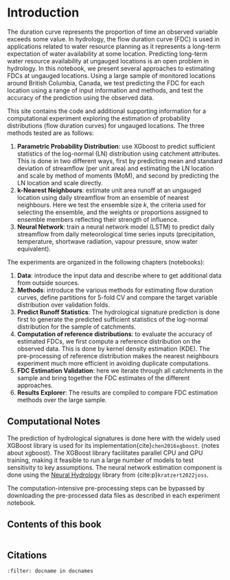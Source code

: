 # Introduction

The duration curve represents the proportion of time an observed variable exceeds some value.  In hydrology, the flow duration curve (FDC) is used in applications related to water resource planning as it represents a long-term expectation of water availability at some location.  Predicting long-term water resource availability at ungauged locations is an open problem in hydrology.  In this notebook, we present several approaches to estimating FDCs at ungauged locations.  Using a large sample of monitored locations around British Columbia, Canada, we test predicting the FDC for each location using a range of input information and methods, and test the accuracy of the prediction using the observed data.

This site contains the code and additional supporting information for a computational experiment exploring the estimation of probability distributions (flow duration curves) for ungauged locations.  The three methods tested are as follows:

1. **Parametric Probability Distribution**: use XGboost to predict sufficient statistics of the log-normal (LN) distribution using catchment attributes.  This is done in two different ways, first by predicting mean and standard deviation of streamflow (per unit area) and estimating the LN location and scale by method of moments (MoM), and second by predicting the LN location and scale directly.  
2. **k-Nearest Neighbours**: estimate unit area runoff at an ungauged location using daily streamflow from an ensemble of nearest neighbours.  Here we test the ensemble size $k$, the criteria used for selecting the ensemble, and the weights or proportions assigned to ensemble members reflecting their strength of influence.
3. **Neural Network**: train a neural network model (LSTM) to predict daily streamflow from daily meteorological time series inputs (precipitation, temperature, shortwave radiation, vapour pressure, snow water equivalent). 

The experiments are organized in the following chapters (notebooks):

1.  **Data**: introduce the input data and describe where to get additional data from outside sources.
2.  **Methods**: introduce the various methods for estimating flow duration curves, define partitions for 5-fold CV and compare the target variable distribution over validation folds.
3.  **Predict Runoff Statistics**: The hydrological signature prediction is done first to generate the predicted sufficient statistics of the log-normal distribution for the sample of catchments.
4.  **Computation of reference distributions**: to evaluate the accuracy of estimated FDCs, we first compute a reference distribution on the observed data.  This is done by kernel density estimation (KDE).  The pre-processing of reference distribution makes the nearest neighbours experiment much more efficient in avoiding duplicate computations.
5.  **FDC Estimation Validation**: here we iterate through all catchments in the sample and bring together the FDC estimates of the different approaches.
6.  **Results Explorer**: The results are compiled to compare FDC estimation methods over the large sample.  

## Computational Notes

The prediction of hydrological signatures is done here with the widely used XGBoost library is used for its implementation{cite}`chen2016xgboost`.  (notes about xgboost).  The XGBoost library facilitates parallel CPU and GPU training, making it feasible to run a large number of models to test sensitivity to key assumptions.  The neural network estimation component is done using the [Neural Hydrology](https://github.com/neuralhydrology/neuralhydrology) library from {cite:p}`kratzert2022joss`.

The computation-intensive pre-processing steps can be bypassed by downloading the pre-processed data files as described in each experiment notebook.

## Contents of this book

```{tableofcontents}
```

## Citations 

```{bibliography}
:filter: docname in docnames
```
